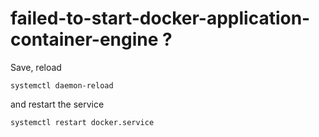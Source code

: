 # failed-to-start-docker-application-container-engine ?

Save, reload

`systemctl daemon-reload`

and restart the service

`systemctl restart docker.service`

